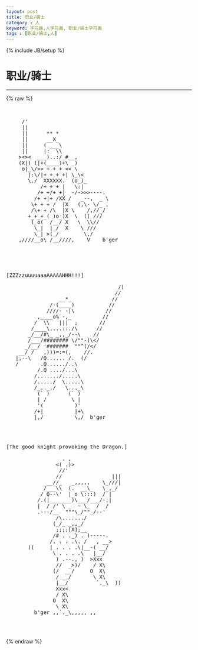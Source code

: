```yaml
---
layout: post
title: 职业/骑士
category : 人
keyword: 字符画,人字符画, 职业/骑士字符画
tags : [职业/骑士,人]
---
```

{% include JB/setup %}
# 职业/骑士
---
{% raw %}
<pre>


     /&#039;
     ||
     ||      ** *
     ||      __X_ 
     ||     ( ___\
     ||     |:  \\  
    &gt;&lt;&gt;&lt;  ___)..:/_#__,
    (X|) (|+(____)+\ _)
     o|_\/&gt;&gt; + + + &lt;&lt; \
       |:\/|+ + + +| \_\&lt;
       \./  XXXXXX.  (o_)_
           /+ + + |   \:|
          /+ +/+ +|  -/-&gt;&gt;&gt;----.
         /+ +|+ /XX /   _--,  _ \
        \+ + + /  |X   (,\- \/_ ,
        /\+ + /\  |X \    /,//_/
       +_+_+_( )o_)X  \  (( ///
        (_o(  /__/ X   \  \\//
         \_|  |_/  X    \ ///
         \_| &gt;(_/        \,/
    ,////__o\ /__////,    V    b&#039;ger





[ZZZzzuuuuaaaAAAAAHHH!!!]

                                    /)
                                   //
                 __*_             //
              /-(____)           //
             ////- -|\          //
          ,____o% -,_          //
         /  \\   |||  ;       //
        /____\....::./\      //
       _/__/#\_ _,,_/--\    //
       /___/######## \/&quot;&quot;-(\&lt;/
      _/__/ &#039;#######  &quot;&quot;^(/&lt;/
    __/ /   ,)))=:=(,    //.
   |,--\   /Q...... /.  (/
   /       .Q....../..\
          /.Q ..../...\
         /......./.....\
         /...../  \.....\
         /_.._./   \..._\
          (` )      (` )
          | /        \ |
          &#039;(          )&#039;
         /+|          |+\
         |,/          \,/  b&#039;ger




[The good knight provoking the Dragon.]

                  . ,
                &lt;( .)&gt;
                 //&#039;
                //                |||
             __//_   _,,,,,    \_///|
            /___\\  (.  __\_   \_,_/
           / Q--\&#039;  |_o \:::)  / |
          /.(|_______)\___/___/-.|
          |  / /&#039; \ _  ~ \_  /  /
          .---/__  &quot;&quot;&quot;\_/&quot;&quot;_/--&#039;
                /\......./
               (_/_ _,,_/
                ;;;;[X];__
               /# . ._) . )-----.
              /. . . .\. /   , __&gt;
       ((     | . . . .\|__-( __/
               \ . . . .\   |__/
                ) .--., )  &gt;Xxx
                //  _&gt;)/    / X\
               (/  __/     O  X\
                / __/       \ X\
                |__/         `._\  ))
                Xxx&lt;
                / X\
               O  X\
                \ X\
         b&#039;ger ,,`._\,,,,, ,,


 </pre>
{% endraw %}
